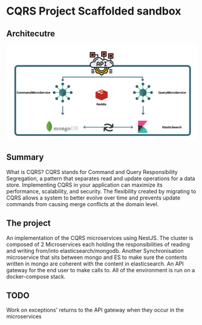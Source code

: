 # CQRS Project Scaffolded sandbox
## Architecutre
![plot](Diagram.jpg)
## Summary
What is CQRS?
CQRS stands for Command and Query Responsibility Segregation, a pattern that separates read and update operations for a data store. 
Implementing CQRS in your application can maximize its performance, scalability, and security. The flexibility created by migrating to CQRS allows a system to better evolve over time and prevents update commands from causing merge conflicts at the domain level.
## The project
An implementation of the CQRS microservices using NestJS.
The cluster is composed of 2 Microservices each holding the responsibilities of reading and writing from/into elasticsearch/mongodb.
Another Synchronisation microservice that sits between mongo and ES to make sure the contents written in mongo are coherent with the content in elasticsearch.
An API gateway for the end user to make calls to.
All of the environment is run on a docker-compose stack.
## TODO
Work on exceptions' returns to the API gateway when they occur in the microservices